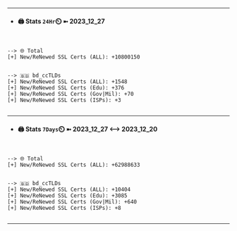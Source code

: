 

---
- #### 🖨️ **Stats** `24Hr`⏲️ ➼ 2023_12_27
```console


--> 🌐 Total
[+] New/ReNewed SSL Certs (ALL): +10800150


--> 🇧🇩 bd_ccTLDs
[+] New/ReNewed SSL Certs (ALL): +1548
[+] New/ReNewed SSL Certs (Edu): +376
[+] New/ReNewed SSL Certs (Gov|Mil): +70
[+] New/ReNewed SSL Certs (ISPs): +3


```

---
- #### 🖨️ **Stats** `7Days`⏲️ ➼ 2023_12_27 <--> 2023_12_20
```console


--> 🌐 Total
[+] New/ReNewed SSL Certs (ALL): +62988633


--> 🇧🇩 bd_ccTLDs
[+] New/ReNewed SSL Certs (ALL): +10404
[+] New/ReNewed SSL Certs (Edu): +3085
[+] New/ReNewed SSL Certs (Gov|Mil): +640
[+] New/ReNewed SSL Certs (ISPs): +8


```

---

